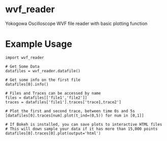 # wvf_reader
Yokogowa Oscilloscope WVF file reader with basic plotting function

# Example Usage
```
import wvf_reader

# Get Some Data
datafiles = wvf_reader.datafile()

# Get some info on the first file
datafiles[0].info()

# Files and Traces can be accessed by name
files = datafiles[['file1','file2']]
traces = datafiles['file1'].traces['trace1,trace2']

# Plot the first and second trace, between time 0s and 5s
[datafiles[0].traces[num].plot(t_ind=(0,5)) for num in [0,1]]

# If Bokeh is installed, you can save plots to interactive HTML files
# This will down sample your data if it has more than 15,000 points
datafiles[0].traces[0].plot(output='html')

```